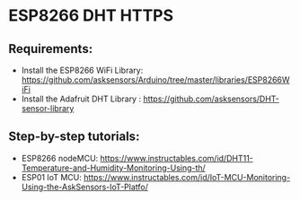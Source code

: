 # ESP8266 DHT HTTPS
Requirements:
-
- Install the ESP8266 WiFi Library: https://github.com/asksensors/Arduino/tree/master/libraries/ESP8266WiFi
- Install the Adafruit DHT Library :  https://github.com/asksensors/DHT-sensor-library

Step-by-step tutorials:
-
- ESP8266 nodeMCU: https://www.instructables.com/id/DHT11-Temperature-and-Humidity-Monitoring-Using-th/
- ESP01 IoT MCU:  https://www.instructables.com/id/IoT-MCU-Monitoring-Using-the-AskSensors-IoT-Platfo/

